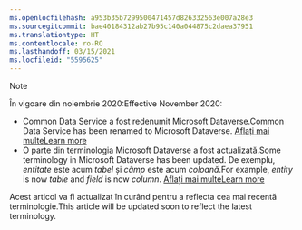 ```yaml
---
ms.openlocfilehash: a953b35b7299500471457d826332563e007a28e3
ms.sourcegitcommit: bae40184312ab27b95c140a044875c2daea37951
ms.translationtype: HT
ms.contentlocale: ro-RO
ms.lasthandoff: 03/15/2021
ms.locfileid: "5595625"
---
```

> [!NOTE]
> <span data-ttu-id="ee0d4-101">În vigoare din noiembrie 2020:</span><span class="sxs-lookup"><span data-stu-id="ee0d4-101">Effective November 2020:</span></span>
> - <span data-ttu-id="ee0d4-102">Common Data Service a fost redenumit Microsoft Dataverse.</span><span class="sxs-lookup"><span data-stu-id="ee0d4-102">Common Data Service has been renamed to Microsoft Dataverse.</span></span> [<span data-ttu-id="ee0d4-103">Aflați mai multe</span><span class="sxs-lookup"><span data-stu-id="ee0d4-103">Learn more</span></span>](https://aka.ms/PAuAppBlog)
> - <span data-ttu-id="ee0d4-104">O parte din terminologia Microsoft Dataverse a fost actualizată.</span><span class="sxs-lookup"><span data-stu-id="ee0d4-104">Some terminology in Microsoft Dataverse has been updated.</span></span> <span data-ttu-id="ee0d4-105">De exemplu, *entitate* este acum *tabel* și *câmp* este acum *coloană*.</span><span class="sxs-lookup"><span data-stu-id="ee0d4-105">For example, *entity* is now *table* and *field* is now *column*.</span></span> [<span data-ttu-id="ee0d4-106">Aflați mai multe</span><span class="sxs-lookup"><span data-stu-id="ee0d4-106">Learn more</span></span>](/powerapps/maker/data-platform/data-platform-intro)
>
> <span data-ttu-id="ee0d4-107">Acest articol va fi actualizat în curând pentru a reflecta cea mai recentă terminologie.</span><span class="sxs-lookup"><span data-stu-id="ee0d4-107">This article will be updated soon to reflect the latest terminology.</span></span>
